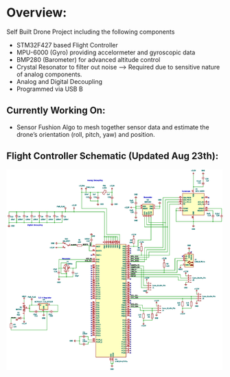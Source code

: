 # Overview:
Self Built Drone Project including the following components
- STM32F427 based Flight Controller
- MPU-6000 (Gyro) providing accelormeter and gyroscopic data
- BMP280 (Barometer) for advanced altitude control 
- Crystal Resonator to filter out noise --> Required due to sensitive nature of analog components.
- Analog and Digital Decoupling
- Programmed via USB B

## Currently Working On:
- Sensor Fushion Algo to mesh together sensor data and estimate the drone’s orientation (roll, pitch, yaw) and position.

## Flight Controller Schematic (Updated Aug 23th):
![alt text](save.png)
